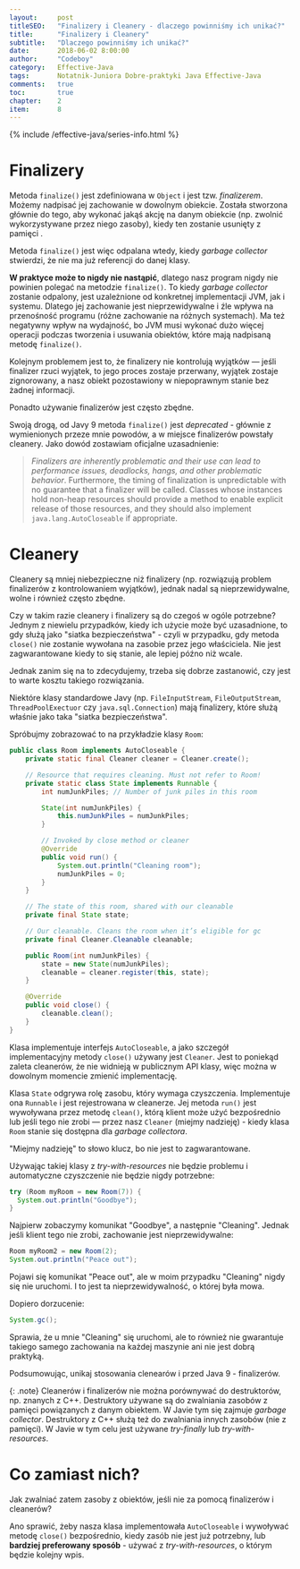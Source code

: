 ```yaml
---
layout:     post
titleSEO:	"Finalizery i Cleanery - dlaczego powinniśmy ich unikać?"
title:      "Finalizery i Cleanery"
subtitle:   "Dlaczego powinniśmy ich unikać?"
date:       2018-06-02 8:00:00
author:     "Codeboy"
category:   Effective-Java
tags:	    Notatnik-Juniora Dobre-praktyki Java Effective-Java
comments:   true
toc:        true
chapter:    2
item:       8
---
```


{% include /effective-java/series-info.html %}

# Finalizery
Metoda `finalize()` jest zdefiniowana w `Object` i jest tzw. *finalizerem*. Możemy nadpisać jej zachowanie w dowolnym obiekcie. Została stworzona głównie do tego, aby wykonać jakąś akcję na danym obiekcie (np. zwolnić wykorzystywane przez niego zasoby), kiedy ten zostanie usunięty z pamięci .

Metoda `finalize()` jest więc odpalana wtedy, kiedy *garbage collector* stwierdzi, że nie ma już referencji do danej klasy.

**W praktyce może to nigdy nie nastąpić**, dlatego nasz program nigdy nie powinien polegać na metodzie `finalize()`. To kiedy *garbage collector* zostanie odpalony, jest uzależnione od konkretnej implementacji JVM, jak i systemu.  Dlatego jej zachowanie jest nieprzewidywalne i źle wpływa na przenośność programu (różne zachowanie na różnych systemach). Ma też negatywny wpływ na wydajność, bo JVM musi wykonać dużo więcej operacji podczas tworzenia i usuwania obiektów, które mają nadpisaną metodę `finalize()`.

Kolejnym problemem jest to, że finalizery nie kontrolują wyjątków — jeśli finalizer rzuci wyjątek, to jego proces zostaje przerwany, wyjątek zostaje zignorowany, a nasz obiekt pozostawiony w niepoprawnym stanie bez żadnej informacji.

Ponadto używanie finalizerów jest często zbędne.

Swoją drogą, od Javy 9 metoda `finalize()` jest *deprecated* - głównie z wymienionych przeze mnie powodów, a w miejsce finalizerów powstały cleanery. Jako dowód zostawiam oficjalne uzasadnienie:

> _Finalizers are inherently problematic and their use can lead to performance issues, deadlocks, hangs, and other problematic behavior_.
> Furthermore, the timing of finalization is unpredictable with no guarantee that a finalizer will be called. Classes whose instances hold non-heap resources should provide a method to enable explicit release of those resources, and they should also implement  `java.lang.AutoCloseable`  if appropriate.

# Cleanery
Cleanery są mniej niebezpieczne niż finalizery (np. rozwiązują problem finalizerów z kontrolowaniem wyjątków), jednak nadal są nieprzewidywalne, wolne i również często zbędne.

Czy w takim razie cleanery i finalizery są do czegoś w ogóle potrzebne? Jednym z niewielu przypadków, kiedy ich użycie może być uzasadnione, to gdy służą jako "siatka bezpieczeństwa" - czyli w przypadku, gdy metoda `close()` nie zostanie wywołana na zasobie przez jego właściciela. Nie jest zagwarantowane kiedy to się stanie, ale lepiej późno niż wcale.

Jednak zanim się na to zdecydujemy, trzeba się dobrze zastanowić, czy jest to warte kosztu takiego rozwiązania.

Niektóre klasy standardowe Javy (np. `FileInputStream`, `FileOutputStream`, `ThreadPoolExectuor` czy `java.sql.Connection`) mają finalizery, które służą właśnie jako taka "siatka bezpieczeństwa".

Spróbujmy zobrazować to na przykładzie klasy `Room`:

```java
public class Room implements AutoCloseable {
    private static final Cleaner cleaner = Cleaner.create();

    // Resource that requires cleaning. Must not refer to Room!
    private static class State implements Runnable {
        int numJunkPiles; // Number of junk piles in this room

        State(int numJunkPiles) {
            this.numJunkPiles = numJunkPiles;
        }

        // Invoked by close method or cleaner
        @Override
        public void run() {
            System.out.println("Cleaning room");
            numJunkPiles = 0;
        }
    }

    // The state of this room, shared with our cleanable
    private final State state;

    // Our cleanable. Cleans the room when it’s eligible for gc
    private final Cleaner.Cleanable cleanable;

    public Room(int numJunkPiles) {
        state = new State(numJunkPiles);
        cleanable = cleaner.register(this, state);
    }

    @Override
    public void close() {
        cleanable.clean();
    }
}
```

Klasa implementuje interfejs `AutoCloseable`, a jako szczegół implementacyjny metody `close()` używany jest `Cleaner`. Jest to poniekąd zaleta cleanerów, że nie widnieją w publicznym API klasy, więc można w dowolnym momencie zmienić implementację.

Klasa `State` odgrywa rolę zasobu, który wymaga czyszczenia. Implementuje ona `Runnable` i jest rejestrowana w cleanerze. Jej metoda `run()` jest wywoływana przez metodę `clean()`, którą klient może użyć bezpośrednio lub jeśli tego nie zrobi — przez nasz `Cleaner` (miejmy nadzieję) - kiedy klasa `Room` stanie się dostępna dla *garbage collectora*.

"Miejmy nadzieję" to słowo klucz, bo nie jest to zagwarantowane.

Używając takiej klasy z *try-with-resources* nie będzie problemu i automatyczne czyszczenie nie będzie nigdy potrzebne:

```java
try (Room myRoom = new Room(7)) {
  System.out.println("Goodbye");
}
```
Najpierw zobaczymy komunikat "Goodbye", a następnie "Cleaning". Jednak jeśli klient tego nie zrobi, zachowanie jest nieprzewidywalne:

```java
Room myRoom2 = new Room(2);
System.out.println("Peace out");
```
Pojawi się komunikat "Peace out", ale w moim przypadku "Cleaning" nigdy się nie uruchomi. I to jest ta nieprzewidywalność, o której była mowa.

Dopiero dorzucenie:

```java
System.gc();
```

Sprawia, że u mnie "Cleaning" się uruchomi, ale to również nie gwarantuje takiego samego zachowania na każdej maszynie ani nie jest dobrą praktyką.

Podsumowując, unikaj stosowania clenearów i przed Java 9 - finalizerów.

{: .note}
Cleanerów i finalizerów nie można porównywać do destruktorów, np. znanych z C++. Destruktory używane są do zwalniania zasobów z pamięci powiązanych z danym obiektem. W Javie tym się zajmuje *garbage collector*.  Destruktory z C++ służą też do zwalniania innych zasobów (nie z pamięci). W Javie w tym celu jest używane *try-finally* lub *try-with-resources*.

# Co zamiast nich?

Jak zwalniać zatem zasoby z obiektów, jeśli nie za pomocą finalizerów i cleanerów?

Ano sprawić, żeby nasza klasa implementowała `AutoCloseable` i wywoływać metodę `close()` bezpośrednio, kiedy zasób nie jest już potrzebny, lub **bardziej preferowany sposób** - używać z *try-with-resources*, o którym będzie kolejny wpis.
